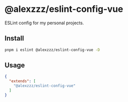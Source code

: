 # @alexzzz/eslint-config-vue

ESLint config for my personal projects.

## Install

```bash
pnpm i eslint @alexzzz/eslint-config-vue -D
```

## Usage

```json
{
  "extends": [
    "@alexzzz/eslint-config-vue"
  ]
}
```